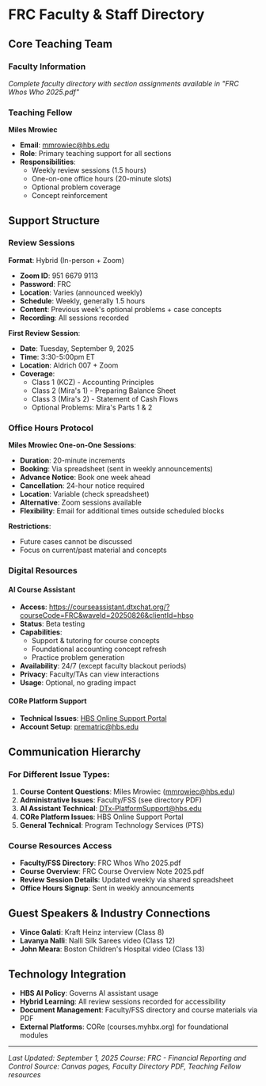 # FRC Faculty & Staff Directory

## Core Teaching Team

### Faculty Information
*Complete faculty directory with section assignments available in "FRC Whos Who 2025.pdf"*

### Teaching Fellow
**Miles Mrowiec**
- **Email**: mmrowiec@hbs.edu
- **Role**: Primary teaching support for all sections
- **Responsibilities**: 
  - Weekly review sessions (1.5 hours)
  - One-on-one office hours (20-minute slots)
  - Optional problem coverage
  - Concept reinforcement

## Support Structure

### Review Sessions
**Format**: Hybrid (In-person + Zoom)
- **Zoom ID**: 951 6679 9113
- **Password**: FRC
- **Location**: Varies (announced weekly)
- **Schedule**: Weekly, generally 1.5 hours
- **Content**: Previous week's optional problems + case concepts
- **Recording**: All sessions recorded

**First Review Session**:
- **Date**: Tuesday, September 9, 2025
- **Time**: 3:30-5:00pm ET
- **Location**: Aldrich 007 + Zoom
- **Coverage**: 
  - Class 1 (KCZ) - Accounting Principles
  - Class 2 (Mira's 1) - Preparing Balance Sheet
  - Class 3 (Mira's 2) - Statement of Cash Flows
  - Optional Problems: Mira's Parts 1 & 2

### Office Hours Protocol
**Miles Mrowiec One-on-One Sessions**:
- **Duration**: 20-minute increments
- **Booking**: Via spreadsheet (sent in weekly announcements)
- **Advance Notice**: Book one week ahead
- **Cancellation**: 24-hour notice required
- **Location**: Variable (check spreadsheet)
- **Alternative**: Zoom sessions available
- **Flexibility**: Email for additional times outside scheduled blocks

**Restrictions**:
- Future cases cannot be discussed
- Focus on current/past material and concepts

### Digital Resources

#### AI Course Assistant
- **Access**: https://courseassistant.dtxchat.org/?courseCode=FRC&waveId=20250826&clientId=hbso
- **Status**: Beta testing
- **Capabilities**:
  - Support & tutoring for course concepts
  - Foundational accounting concept refresh
  - Practice problem generation
- **Availability**: 24/7 (except faculty blackout periods)
- **Privacy**: Faculty/TAs can view interactions
- **Usage**: Optional, no grading impact

#### CORe Platform Support
- **Technical Issues**: [HBS Online Support Portal](https://account.myhbx.org/onlinesupport/s/)
- **Account Setup**: prematric@hbs.edu

## Communication Hierarchy

### For Different Issue Types:
1. **Course Content Questions**: Miles Mrowiec (mmrowiec@hbs.edu)
2. **Administrative Issues**: Faculty/FSS (see directory PDF)
3. **AI Assistant Technical**: DTx-PlatformSupport@hbs.edu
4. **CORe Platform Issues**: HBS Online Support Portal
5. **General Technical**: Program Technology Services (PTS)

### Course Resources Access
- **Faculty/FSS Directory**: FRC Whos Who 2025.pdf
- **Course Overview**: FRC Course Overview Note 2025.pdf  
- **Review Session Details**: Updated weekly via shared spreadsheet
- **Office Hours Signup**: Sent in weekly announcements

## Guest Speakers & Industry Connections
- **Vince Galati**: Kraft Heinz interview (Class 8)
- **Lavanya Nalli**: Nalli Silk Sarees video (Class 12)  
- **John Meara**: Boston Children's Hospital video (Class 13)

## Technology Integration
- **HBS AI Policy**: Governs AI assistant usage
- **Hybrid Learning**: All review sessions recorded for accessibility
- **Document Management**: Faculty/FSS directory and course materials via PDF
- **External Platforms**: CORe (courses.myhbx.org) for foundational modules

---
*Last Updated: September 1, 2025*
*Course: FRC - Financial Reporting and Control*
*Source: Canvas pages, Faculty Directory PDF, Teaching Fellow resources*